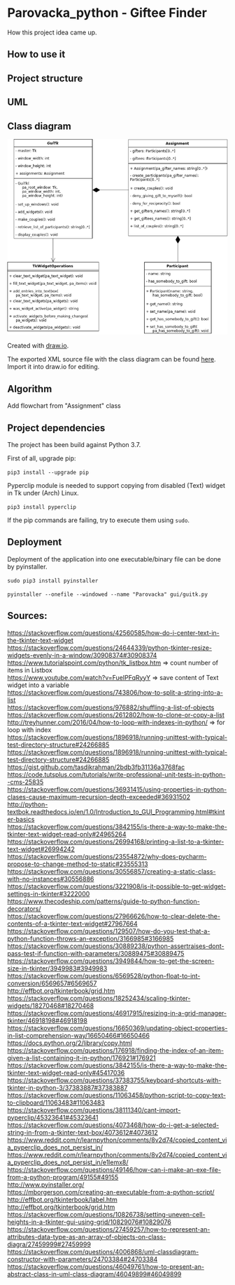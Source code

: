 # Parovacka_python - Giftee Finder

How this project idea came up.

## How to use it

## Project structure

## UML

## Class diagram

![Class diagram](res/parovacka_class_diagram.png)

Created with [draw.io](draw.io).

The exported XML source file with the class diagram can be found [here](resources/parovacka_class_diagram.xml). Import it into draw.io for editing.

## Algorithm

Add flowchart from "Assignment" class

## Project dependencies

The project has been build against Python 3.7.

First of all, upgrade pip:

`pip3 install --upgrade pip`

Pyperclip module is needed to support copying from disabled (Text) widget in Tk under (Arch) Linux.

`pip3 install pyperclip`

If the pip commands are failing, try to execute them using `sudo`.

## Deployment

Deployment of the application into one executable/binary file can be done by pyinstaller.

`sudo pip3 install pyinstaller`

`pyinstaller --onefile --windowed --name "Parovacka" gui/guitk.py`

## Sources:
https://stackoverflow.com/questions/42560585/how-do-i-center-text-in-the-tkinter-text-widget <br/>
https://stackoverflow.com/questions/24644339/python-tkinter-resize-widgets-evenly-in-a-window/30908374#30908374 <br/>
https://www.tutorialspoint.com/python/tk_listbox.htm => count number of items in Listbox <br/>
https://www.youtube.com/watch?v=FueIPFqRyyY => save content of Text widget into a variable<br/>
https://stackoverflow.com/questions/743806/how-to-split-a-string-into-a-list <br/>
https://stackoverflow.com/questions/976882/shuffling-a-list-of-objects <br/>
https://stackoverflow.com/questions/2612802/how-to-clone-or-copy-a-list <br/>
http://treyhunner.com/2016/04/how-to-loop-with-indexes-in-python/ => for loop with index <br/>
https://stackoverflow.com/questions/1896918/running-unittest-with-typical-test-directory-structure#24266885 <br/>
https://stackoverflow.com/questions/1896918/running-unittest-with-typical-test-directory-structure#24266885 <br/>
https://gist.github.com/tasdikrahman/2bdb3fb31136a3768fac <br/>
https://code.tutsplus.com/tutorials/write-professional-unit-tests-in-python--cms-25835 <br/>
https://stackoverflow.com/questions/36931415/using-properties-in-python-clases-cause-maximum-recursion-depth-exceeded#36931502 <br/>
http://python-textbok.readthedocs.io/en/1.0/Introduction_to_GUI_Programming.html#tkinter-basics <br/>
https://stackoverflow.com/questions/3842155/is-there-a-way-to-make-the-tkinter-text-widget-read-only#24965264 <br/>
https://stackoverflow.com/questions/26994168/printing-a-list-to-a-tkinter-text-widget#26994242 <br/>
https://stackoverflow.com/questions/23554872/why-does-pycharm-propose-to-change-method-to-static#23555313 <br/>
https://stackoverflow.com/questions/30556857/creating-a-static-class-with-no-instances#30556886 <br/>
https://stackoverflow.com/questions/3221908/is-it-possible-to-get-widget-settings-in-tkinter#3222000 <br/>
https://www.thecodeship.com/patterns/guide-to-python-function-decorators/ <br/>
https://stackoverflow.com/questions/27966626/how-to-clear-delete-the-contents-of-a-tkinter-text-widget#27967664 <br/>
https://stackoverflow.com/questions/129507/how-do-you-test-that-a-python-function-throws-an-exception/3166985#3166985 <br/>
https://stackoverflow.com/questions/30889238/python-assertraises-dont-pass-test-if-function-with-parameters/30889475#30889475 <br/>
https://stackoverflow.com/questions/3949844/how-to-get-the-screen-size-in-tkinter/3949983#3949983 <br/>
https://stackoverflow.com/questions/6569528/python-float-to-int-conversion/6569657#6569657 <br/>
http://effbot.org/tkinterbook/grid.htm <br/>
https://stackoverflow.com/questions/18252434/scaling-tkinter-widgets/18270468#18270468 <br/>
https://stackoverflow.com/questions/46917915/resizing-in-a-grid-manager-tkinter/46918198#46918198 <br/>
https://stackoverflow.com/questions/16650369/updating-object-properties-in-list-comprehension-way/16650466#16650466 <br/>
https://docs.python.org/2/library/copy.html <br/>
https://stackoverflow.com/questions/176918/finding-the-index-of-an-item-given-a-list-containing-it-in-python/176921#176921 <br/>
https://stackoverflow.com/questions/3842155/is-there-a-way-to-make-the-tkinter-text-widget-read-only#45417036 <br/>
https://stackoverflow.com/questions/37383755/keyboard-shortcuts-with-tkinter-in-python-3/37383887#37383887 <br/>
https://stackoverflow.com/questions/11063458/python-script-to-copy-text-to-clipboard/11063483#11063483 <br/>
https://stackoverflow.com/questions/38111340/cant-import-pyperclip/45323641#45323641 <br/>
https://stackoverflow.com/questions/4073468/how-do-i-get-a-selected-string-in-from-a-tkinter-text-box/4073612#4073612 <br/>
https://www.reddit.com/r/learnpython/comments/8v2d74/copied_content_via_pyperclip_does_not_persist_in/ <br/>
https://www.reddit.com/r/learnpython/comments/8v2d74/copied_content_via_pyperclip_does_not_persist_in/e1lemx8/ <br/>
https://stackoverflow.com/questions/49146/how-can-i-make-an-exe-file-from-a-python-program/49155#49155 <br/>
http://www.pyinstaller.org/ <br/>
https://mborgerson.com/creating-an-executable-from-a-python-script/ <br/>
http://effbot.org/tkinterbook/label.htm <br/>
http://effbot.org/tkinterbook/grid.htm <br/>
https://stackoverflow.com/questions/10826738/setting-uneven-cell-heights-in-a-tkinter-gui-using-grid/10829076#10829076 <br/>
https://stackoverflow.com/questions/27459257/how-to-represent-an-attributes-data-type-as-an-array-of-objects-on-class-diagra/27459999#27459999 <br/>
https://stackoverflow.com/questions/4006868/uml-classdiagram-constructor-with-parameters/24703384#24703384 <br/>
https://stackoverflow.com/questions/46049761/how-to-present-an-abstract-class-in-uml-class-diagram/46049899#46049899<br/>
